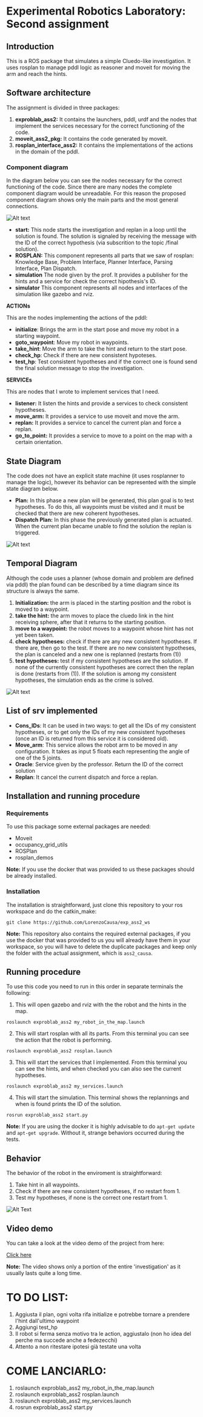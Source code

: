 # Experimental Robotics Laboratory: Second assignment
## Introduction
This is a ROS package that simulates a simple Cluedo-like investigation. It uses rosplan to manage pddl logic as reasoner and moveit for moving the arm and reach the hints.

## Software architecture
The assignment is divided in three packages: 
1) **exproblab_ass2:** It contains the launchers, pddl, urdf and the nodes that implement the services necessary for the correct functioning of the code.
2) **moveit_ass2_pkg:** It contains the code generated by moveit.
3) **rosplan_interface_ass2:** It contains the implementations of the actions in the domain of the pddl.

### Component diagram
In the diagram below you can see the nodes necessary for the correct functioning of the code. Since there are many nodes the complete component diagram would be unreadable. For this reason the proposed component diagram shows only the main parts and the most general connections.

![Alt text](images/componentUML.png?raw=true)

* **start:** This node starts the investigation and replan in a loop until the solution is found. The solution is signaled by receiving the message with the ID of the correct hypothesis (via subscrition to the topic /final solution).
* **ROSPLAN:** This component represents all parts that we saw of rosplan: Knowledge Base, Problem Interface, Planner Interface, Parsing Interface, Plan Dispatch.
* **simulation** The node given by the prof. It provides a publisher for the hints and a service for check the correct hipothesis's ID.
* **simulator** This component represents all nodes and interfaces of the simulation like gazebo and rviz.

**ACTIONs**

This are the nodes implementing the actions of the pddl:
* **initialize**: Brings the arm in the start pose and move my robot in a starting waypoint.
* **goto_waypoint**: Move my robot in waypoints.
* **take_hint**: Move the arm to take the hint and return to the start pose.
* **check_hp**: Check if there are new consistent hypoteses.
* **test_hp**: Test consistent hypotheses and if the correct one is found send the final solution message to stop the investigation. 

**SERVICEs**

This are nodes that I wrote to implement services that I need.
* **listener:** It listen the hints and provide a services to check consistent hypotheses.
* **move_arm:** It provides a service to use moveit and move the arm.
* **replan:** It provides a service to cancel the current plan and force a replan.
* **go_to_point:** It provides a service to move to a point on the map with a certain orientation.

## State Diagram
The code does not have an explicit state machine (it uses rosplanner to manage the logic), however its behavior can be represented with the simple state diagram below.
* **Plan:** In this phase a new plan will be generated, this plan goal is to test hypotheses. To do this, all waypoints must be visited and it must be checked that there are new coherent hypotheses.
* **Dispatch Plan:** In this phase the previously generated plan is actuated. When the current plan became unable to find the solution the replan is triggered. 

![Alt text](images/stateDiagram.png?raw=true)

## Temporal Diagram
Although the code uses a planner (whose domain and problem are defined via pddl) the plan found can be described by a time diagram since its structure is always the same.

1) **Initialization:** the arm is placed in the starting position and the robot is moved to a waypoint.
2) **take the hint:** the arm moves to place the cluedo link in the hint receiving sphere, after that it returns to the starting position.
3) **move to a waypoint:** the robot moves to a waypoint whose hint has not yet been taken.
4) **check hypotheses:** check if there are any new consistent hypotheses. If there are, then go to the test. If there are no new consistent hypotheses, the plan is canceled and a new one is replanned (restarts from (1))
5) **test hypotheses:** test if my consistent hypotheses are the solution. If none of the currently consistent hypotheses are correct then the replan is done (restarts from (1)). If the solution is among my consistent hypotheses, the simulation ends as the crime is solved.

![Alt text](images/TemporalDiagram.png?raw=true)

## List of srv implemented
* **Cons_IDs**: It can be used in two ways: to get all the IDs of my consistent hypotheses, or to get only the IDs of my new consistent hypotheses (once an ID is returned from this service it is considered old).
* **Move_arm**: This service allows the robot arm to be moved in any configuration. It takes as input 5 floats each representing the angle of one of the 5 joints.
* **Oracle**: Service given by the professor. Return the ID of the correct solution
* **Replan**: It cancel the current dispatch and force a replan.

## Installation and running procedure
### Requirements
To use this package some external packages are needed:
* Moveit
* occupancy_grid_utils
* ROSPlan
* rosplan_demos

**Note:** If you use the docker that was provided to us these packages should be already installed.

### Installation
The installation is straightforward, just clone this repository to your ros workspace and do the catkin_make:

```
git clone https://github.com/LorenzoCausa/exp_ass2_ws
```

**Note:** This repository also contains the required external packages, if you use the docker that was provided to us you will already have them in your workspace, so you will have to delete the duplicate packages and keep only the folder with the actual assignment, which is `ass2_causa`.

## Running procedure
To use this code you need to run in this order in separate terminals the following:
1) This will open gazebo and rviz with the the robot and the hints in the map.
```
roslaunch exproblab_ass2 my_robot_in_the_map.launch 
```
2) This will start rosplan with all its parts. From this terminal you can see the action that the robot is performing.
```
roslaunch exproblab_ass2 rosplan.launch
```
3) This will start the services that I implemented. From this terminal you can see the hints, and when checked you can also see the current hypotheses.
```
roslaunch exproblab_ass2 my_services.launch
```
4) This will start the simulation. This terminal shows the replannings and when is found prints the ID of the solution.
```
rosrun exproblab_ass2 start.py
```
**Note:** If you are using the docker it is highly advisable to do `apt-get update` and `apt-get upgrade`. Without it, strange behaviors occurred during the tests.

## Behavior
The behavior of the robot in the enviroment is straightforward:
1) Take hint in all waypoints.
2) Check if there are new consistent hypotheses, if no restart from 1.
3) Test my hypotheses, if none is the correct one restart from 1.

![Alt Text](images/myGif.gif?raw=true) 

## Video demo
You can take a look at the video demo of the project from here:

[Click here](https://drive.google.com/file/d/19bVcvyharlvQVmf7I7Xl9lshpYOw73yZ/view?usp=sharing)

**Note:** The video shows only a portion of the entire 'investigation' as it usually lasts quite a long time.

# TO DO LIST:
1) Aggiusta il plan, ogni volta rifa initialize e potrebbe tornare a prendere l'hint dall'ultimo waypoint 
2) Aggiungi test_hp 
3) Il robot si ferma senza motivo tra le action, aggiustalo (non ho idea del perche ma succede anche a fedezecchi)
4) Attento a non ritestare ipotesi già testate una volta

# COME LANCIARLO:
1) roslaunch exproblab_ass2 my_robot_in_the_map.launch 
2) roslaunch exproblab_ass2 rosplan.launch
3) roslaunch exproblab_ass2 my_services.launch
4) rosrun exproblab_ass2 start.py
